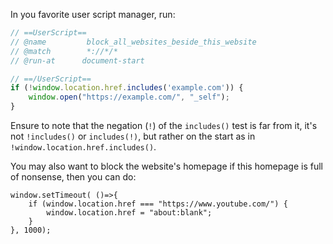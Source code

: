 In you favorite user script manager, run:

```js
// ==UserScript==
// @name         block_all_websites_beside_this_website
// @match        *://*/*
// @run-at      document-start

// ==/UserScript==
if (!window.location.href.includes('example.com')) {
    window.open("https://example.com/", "_self");
}
```

Ensure to note that the negation (`!`) of the `includes()` test is far from it, it's not `!includes()` or `includes(!)`, but rather on the start as in `!window.location.href.includes()`.

You may also want to block the website's homepage if this homepage is full of nonsense, then you can do:

```
window.setTimeout( ()=>{
    if (window.location.href === "https://www.youtube.com/") {
        window.location.href = "about:blank";
    }
}, 1000);
```
